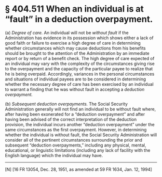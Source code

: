 # § 404.511   When an individual is at “fault” in a deduction overpayment.

(a) *Degree of care.* An individual will not be *without fault* if the Administration has evidence in its possession which shows either a lack of good faith or failure to exercise a high degree of care in determining whether circumstances which may cause deductions from his benefits should be brought to the attention of the Administration by an immediate report or by return of a benefit check. The high degree of care expected of an individual may vary with the complexity of the circumstances giving rise to the overpayment and the capacity of the particular payee to realize that he is being overpaid. Accordingly, variances in the personal circumstances and situations of individual payees are to be considered in determining whether the necessary degree of care has been exercised by an individual to warrant a finding that he was without fault in accepting a *deduction overpayment.*

(b) *Subsequent deduction overpayments.* The Social Security Administration generally will not find an individual to be without fault where, after having been exonerated for a “deduction overpayment” and after having been advised of the correct interpretation of the deduction provision, the individual incurs another “deduction overpayment” under the same circumstances as the first overpayment. However, in determining whether the individual is without fault, the Social Security Administration will consider all of the pertinent circumstances surrounding the prior and subsequent “deduction overpayments,” including any physical, mental, educational, or linguistic limitations (including any lack of facility with the English language) which the individual may have.



---

[N] [16 FR 13054, Dec. 28, 1951, as amended at 59 FR 1634, Jan. 12, 1994]




